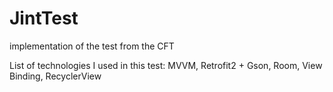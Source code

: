 # JintTest
implementation of the test from the CFT

List of technologies I used in this test: MVVM, Retrofit2 + Gson, Room, View Binding, RecyclerView
